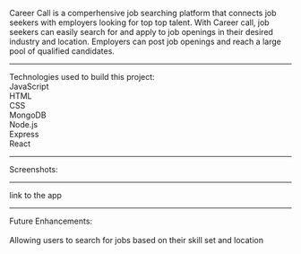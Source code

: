 Career Call is a comperhensive job searching platform that connects job seekers with employers looking for top
top talent. With Career call, job seekers can easily search for and apply to job openings in their desired industry 
and location. Employers can post job openings and reach a large pool of qualified candidates.

_________________________________________________________________________________________________________________

Technologies used to build this project:<br>
JavaScript<br>
HTML<br>
CSS<br>
MongoDB<br>
Node.js<br>
Express<br>
React<br>

_________________________________________________________________________________________________________________

Screenshots:

_________________________________________________________________________________________________________________

link to the app

_________________________________________________________________________________________________________________

Future Enhancements: <br>
<br>
Allowing users to search for jobs based on their skill set and location



